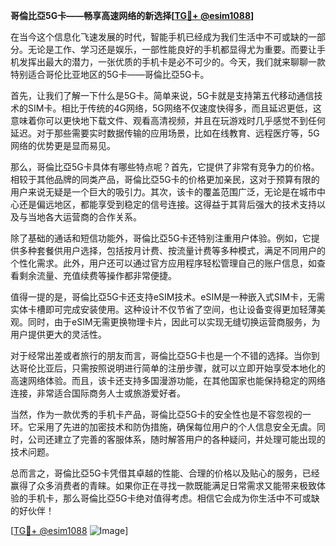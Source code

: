 **哥倫比亞5G卡——畅享高速网络的新选择[[TG💪+ @esim1088](https://t.me/s/esim1088)]**

在当今这个信息化飞速发展的时代，智能手机已经成为我们生活中不可或缺的一部分。无论是工作、学习还是娱乐，一部性能良好的手机都显得尤为重要。而要让手机发挥出最大的潜力，一张优质的手机卡是必不可少的。今天，我们就来聊聊一款特别适合哥伦比亚地区的5G卡——哥倫比亞5G卡。

首先，让我们了解一下什么是5G卡。简单来说，5G卡就是支持第五代移动通信技术的SIM卡。相比于传统的4G网络，5G网络不仅速度快得多，而且延迟更低，这意味着你可以更快地下载文件、观看高清视频，并且在玩游戏时几乎感觉不到任何延迟。对于那些需要实时数据传输的应用场景，比如在线教育、远程医疗等，5G网络的优势更是显而易见。

那么，哥倫比亞5G卡具体有哪些特点呢？首先，它提供了非常有竞争力的价格。相较于其他品牌的同类产品，哥倫比亞5G卡的价格更加亲民，这对于预算有限的用户来说无疑是一个巨大的吸引力。其次，该卡的覆盖范围广泛，无论是在城市中心还是偏远地区，都能享受到稳定的信号连接。这得益于其背后强大的技术支持以及与当地各大运营商的合作关系。

除了基础的通话和短信功能外，哥倫比亞5G卡还特别注重用户体验。例如，它提供多种套餐供用户选择，包括按月计费、按流量计费等多种模式，满足不同用户的个性化需求。此外，用户还可以通过官方应用程序轻松管理自己的账户信息，如查看剩余流量、充值续费等操作都非常便捷。

值得一提的是，哥倫比亞5G卡还支持eSIM技术。eSIM是一种嵌入式SIM卡，无需实体卡槽即可完成安装使用。这种设计不仅节省了空间，也让设备变得更加轻薄美观。同时，由于eSIM无需更换物理卡片，因此可以实现无缝切换运营商服务，为用户提供更大的灵活性。

对于经常出差或者旅行的朋友而言，哥倫比亞5G卡也是一个不错的选择。当你到达哥伦比亚后，只需按照说明进行简单的注册步骤，就可以立即开始享受本地化的高速网络体验。而且，该卡还支持多国漫游功能，在其他国家也能保持稳定的网络连接，非常适合国际商务人士或旅游爱好者。

当然，作为一款优秀的手机卡产品，哥倫比亞5G卡的安全性也是不容忽视的一环。它采用了先进的加密技术和防伪措施，确保每位用户的个人信息安全无虞。同时，公司还建立了完善的客服体系，随时解答用户的各种疑问，并处理可能出现的技术问题。

总而言之，哥倫比亞5G卡凭借其卓越的性能、合理的价格以及贴心的服务，已经赢得了众多消费者的青睐。如果你正在寻找一款既能满足日常需求又能带来极致体验的手机卡，那么哥倫比亞5G卡绝对值得考虑。相信它会成为你生活中不可或缺的好伙伴！

[[TG💪+ @esim1088](https://t.me/s/esim1088) ![Image](https://i.postimg.cc/4NQfJmqS/Snipaste-2025-05-13-00-14-12.png)]